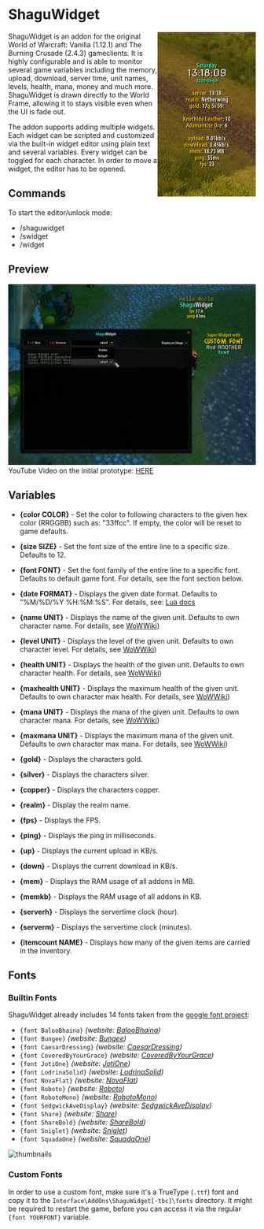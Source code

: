 # ShaguWidget
<img src="screenshot2.jpg" float="right" align="right" width="200">

ShaguWidget is an addon for the original World of Warcraft: Vanilla (1.12.1) and The Burning Crusade (2.4.3) gameclients. It is highly configurable and is able to monitor several game variables including the memory, upload, download, server time, unit names, levels, health, mana, money and much more. ShaguWidget is drawn directly to the World Frame, allowing it to stays visible even when the UI is fade out.

The addon supports adding multiple widgets. Each widget can be scripted and customized via the built-in widget editor using plain text and several variables. Every widget can be toggled for each character. In order to move a widget, the editor has to be opened.

## Commands

To start the editor/unlock mode:

* /shaguwidget
* /swidget
* /widget

## Preview
![screenshot](screenshot.jpg)
YouTube Video on the initial prototype: [HERE](https://www.youtube.com/watch?v=6xT7l5_q-fY)

## Variables
* **{color COLOR}** - Set the color to following characters to the given hex color (RRGGBB) such as: "33ffcc". If empty, the color will be reset to game defaults.

* **{size SIZE}** - Set the font size of the entire line to a specific size. Defaults to 12.

* **{font FONT}** - Set the font family of the entire line to a specific font. Defaults to default game font. For details, see the font section below.

* **{date FORMAT}** - Displays the given date format. Defaults to "%M/%D/%Y %H:%M:%S". For details, see: [Lua docs](https://www.lua.org/pil/22.1.html)

* **{name UNIT}** - Displays the name of the given unit. Defaults to own character name. For details, see [WoWWiki](https://wowwiki.fandom.com/wiki/UnitId))

* **{level UNIT}** - Displays the level of the given unit. Defaults to own character level. For details, see [WoWWiki](https://wowwiki.fandom.com/wiki/UnitId))

* **{health UNIT}** - Displays the health of the given unit. Defaults to own character health. For details, see [WoWWiki](https://wowwiki.fandom.com/wiki/UnitId))

* **{maxhealth UNIT}** - Displays the maximum health of the given unit. Defaults to own character max health. For details, see [WoWWiki](https://wowwiki.fandom.com/wiki/UnitId))

* **{mana UNIT}** - Displays the mana of the given unit. Defaults to own character mana. For details, see [WoWWiki](https://wowwiki.fandom.com/wiki/UnitId))

* **{maxmana UNIT}** - Displays the maximum mana of the given unit. Defaults to own character max mana. For details, see [WoWWiki](https://wowwiki.fandom.com/wiki/UnitId))

* **{gold}** - Displays the characters gold.

* **{silver}** - Displays the characters silver.

* **{copper}** - Displays the characters copper.

* **{realm}** - Display the realm name.

* **{fps}** - Displays the FPS.

* **{ping}** - Displays the ping in milliseconds.

* **{up}** - Displays the current upload in KB/s.

* **{down}** - Displays the current download in KB/s.

* **{mem}** - Displays the RAM usage of all addons in MB.

* **{memkb}** - Displays the RAM usage of all addons in KB.

* **{serverh}** - Displays the servertime clock (hour).

* **{serverm}** - Displays the servertime clock (minutes).

* **{itemcount NAME}** - Displays how many of the given items are carried in the inventory.

## Fonts
### Builtin Fonts
ShaguWidget already includes 14 fonts taken from the [google font project](https://fonts.google.com/):

  * `{font BalooBhaina}` *(website: [BalooBhaina](https://fonts.google.com/specimen/Baloo+Bhaina))*
  * `{font Bungee}` *(website: [Bungee](https://fonts.google.com/specimen/Bungee))*
  * `{font CaesarDressing}` *(website: [CaesarDressing](https://fonts.google.com/specimen/Caesar+Dressing))*
  * `{font CoveredByYourGrace}` *(website: [CoveredByYourGrace](https://fonts.google.com/specimen/Covered+By+Your+Grace))*
  * `{font JotiOne}` *(website: [JotiOne](https://fonts.google.com/specimen/Joti+One))*
  * `{font LodrinaSolid}` *(website: [LodrinaSolid](https://fonts.google.com/specimen/Londrina+Solid))*
  * `{font NovaFlat}` *(website: [NovaFlat](https://fonts.google.com/specimen/Nova+Flat))*
  * `{font Roboto}` *(website: [Roboto](https://fonts.google.com/specimen/Roboto))*
  * `{font RobotoMono}` *(website: [RobotoMono](https://fonts.google.com/specimen/Roboto))*
  * `{font SedgwickAveDisplay}` *(website: [SedgwickAveDisplay](https://fonts.google.com/specimen/Sedgwick+Ave+Display))*
  * `{font Share}` *(website: [Share](https://fonts.google.com/specimen/Share))*
  * `{font ShareBold}` *(website: [ShareBold](https://fonts.google.com/specimen/Share))*
  * `{font Sniglet}` *(website: [Sniglet](https://fonts.google.com/specimen/Sniglet))*
  * `{font SquadaOne}` *(website: [SquadaOne](https://fonts.google.com/specimen/Squada+One))*

![thumbnails](https://raw.githubusercontent.com/shagu/ShaguAddons/master/_img/pfUI-fonts/thumbnails.png)

### Custom Fonts
In order to use a custom font, make sure it's a TrueType (`.ttf`) font and copy it to the `Interface\AddOns\ShaguWidget[-tbc]\fonts` directory. It might be required to restart the game, before you can access it via the regular `{font YOURFONT}` variable.

